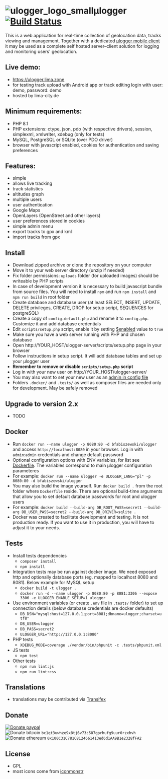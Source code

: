# ![ulogger_logo_small](https://cloud.githubusercontent.com/assets/3366666/24080878/0288f046-0ca8-11e7-9ffd-753e5c417756.png)μlogger   [![Build Status](https://github.com/bfabiszewski/ulogger-server/workflows/Tests/badge.svg)](https://github.com/bfabiszewski/ulogger-server/actions)

This is a web application for real-time collection of geolocation data, tracks viewing and management.
Together with a dedicated [μlogger mobile client](https://github.com/bfabiszewski/ulogger-android) it may be used as a complete self hosted server–client solution for logging and monitoring users' geolocation.

## Live demo:
- https://ulogger.lima.zone 
- for testing track upload with Android app or track editing login with user: demo, password: demo
- hosted by lima-city.de

## Minimum requirements:
- PHP 8.1
- PHP extensions: ctype, json, pdo (with respective drivers), session, simplexml, xmlwriter, xdebug (only for tests)
- MySQL, PostgreSQL or SQLite (over PDO driver)
- browser with javascript enabled, cookies for authentication and saving preferences

## Features:
- simple
- allows live tracking
- track statistics
- altitudes graph
- multiple users
- user authentication
- Google Maps
- OpenLayers (OpenStreet and other layers)
- user preferences stored in cookies
- simple admin menu
- export tracks to gpx and kml
- import tracks from gpx

## Install
- Download zipped archive or clone the repository on your computer
- Move it to your web server directory (unzip if needed)
- Fix folder permissions: `uploads` folder (for uploaded images) should be writeable by PHP scripts
- In case of development version it is necessary to build javascript bundle from source files. You will need to install `npm` and run `npm install` and `npm run build` in root folder
- Create database and database user (at least SELECT, INSERT, UPDATE, DELETE privileges, CREATE, DROP for setup script, SEQUENCES for postgreSQL)
- Create a copy of `config.default.php` and rename it to `config.php`. Customize it and add database credentials
- Edit `scripts/setup.php` script, enable it by setting [$enabled](https://github.com/bfabiszewski/ulogger-server/blob/master/scripts/setup.php#L21) value to `true`
- Make sure you have a web server running with PHP and chosen database
- Open http://YOUR_HOST/ulogger-server/scripts/setup.php page in your browser
- Follow instructions in setup script. It will add database tables and set up your μlogger user
- **Remember to remove or disable `scripts/setup.php` script**
- Log in with your new user on http://YOUR_HOST/ulogger-server/
- You may also want to set your new user as an [admin in config file](https://github.com/bfabiszewski/ulogger-server/blob/v0.2/config.default.php#L67)
- Folders `.docker/` and `.tests/` as well as composer files are needed only for development. May be safely removed

## Upgrade to version 2.x
- TODO

## Docker
- Run `docker run --name ulogger -p 8080:80 -d bfabiszewski/ulogger` and access `http://localhost:8080` in your browser. Log in with `admin`:`admin` credentials and change default password
- Optional configuration options with ENV variables, for list see [Dockerfile](https://github.com/bfabiszewski/ulogger-server/blob/master/Dockerfile). The variables correspond to main μlogger configuration parameteres
- For example: `docker run --name ulogger -e ULOGGER_LANG="pl" -p 8080:80 -d bfabiszewski/ulogger`
- You may also build the image yourself. Run `docker build .` from the root folder where `Dockerfile` reside. There are optional build-time arguments that allow you to set default database passwords for root and ulogger users
- For example: `docker build --build-arg DB_ROOT_PASS=secret1 --build-arg DB_USER_PASS=secret2 --build-arg DB_DRIVER=sqlite .`
- Docker was created to facilitate development and testing. It is not production ready. If you want to use it in production, you will have to adjust it to your needs.

## Tests
- Install tests dependencies
  - `composer install`
  - `npm install`
- Integration tests may be run against docker image. We need exposed http and optionally database ports (eg. mapped to localhost 8080 and 8081). Below example for MySQL setup
  - `docker build -t ulogger .`
  - `docker run -d --name ulogger -p 8080:80 -p 8081:3306 --expose 3306 -e ULOGGER_ENABLE_SETUP=1 ulogger`
- Use environment variables (or create `.env` file in `.tests/` folder) to set up connection details (below database credentials are docker defaults)
  - `DB_DSN="mysql:host=127.0.0.1;port=8081;dbname=ulogger;charset=utf8"`
  - `DB_USER=ulogger`
  - `DB_PASS=secret2`
  - `ULOGGER_URL="http://127.0.0.1:8080"`
- PHP tests
  - `XDEBUG_MODE=coverage ./vendor/bin/phpunit -c .tests/phpunit.xml`
- JS tests
  - `npm test`  
- Other tests
  - `npm run lint:js`
  - `npm run lint:css`

## Translations
- translations may be contributed via [Transifex](https://www.transifex.com/bfabiszewski/ulogger/)

## Donate
[![Donate paypal](https://img.shields.io/badge/donate-paypal-green.svg)](https://www.paypal.me/bfabiszewski)  
![Donate bitcoin](https://img.shields.io/badge/donate-bitcoin-green.svg) `bc1qt3uwhze9x8tj6v73c587gprhufg9uur0rzxhvh`  
![Donate ethereum](https://img.shields.io/badge/donate-ethereum-green.svg) `0x100C31C781C8124661413ed6d1AA9B1e2328fFA2`  

## License
- GPL
- most icons come from [iconmonstr](https://iconmonstr.com)
